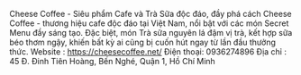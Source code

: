 Cheese Coffee - Siêu phẩm Cafe và Trà Sữa độc đáo, đầy phá cách
Cheese Coffee - thương hiệu cafe độc đáo tại Việt Nam, nổi bật với các món Secret Menu đầy sáng tạo. Đặc biệt, món Trà sữa nguyên lá đậm vị trà, kết hợp sữa béo thơm ngậy, khiến bất kỳ ai cũng bị cuốn hút ngay từ lần đầu thưởng thức.
Website : https://cheesecoffee.net/
Điện thoại: 0936274896
Địa chỉ : 45 Đ. Đinh Tiên Hoàng, Bến Nghé, Quận 1, Hồ Chí Minh